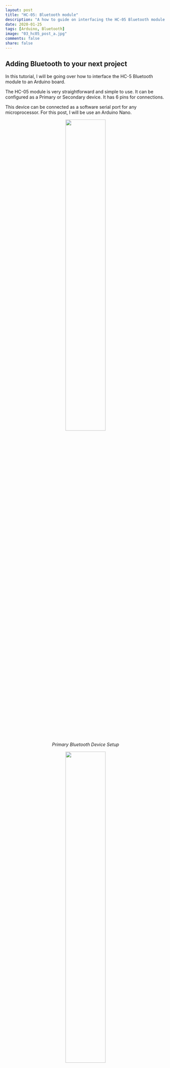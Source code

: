 ```yaml
---
layout: post
title: "HC-05: Bluetooth module"
description: "A how to guide on interfacing the HC-05 Bluetooth module to an Arduino for various applications"
date: 2020-01-25
tags: [Arduino, Bluetooth]
image: "03_hc05_post_a.jpg"
comments: false
share: false
---
```


## Adding Bluetooth to your next project

In this tutorial, I will be going over how to interface the HC-5 Bluetooth module to an Arduino board.

The HC-05 module is very straightforward and simple to use. It can be configured as a Primary or Secondary device. It has 6 pins for connections.

This device can be connected as a software serial port for any microprocessor. For this post, I will be use an Arduino Nano.

<p align="center">
  <img src="{{ "/images/hc_05/hc05_primary.jpg" | prepend: site.baseurl }}" width="50%" />
  <br>
  <em>Primary Bluetooth Device Setup</em>
</p>


<p align="center">
  <img src="{{ "/images/hc_05/hc05_secondary.jpg" | prepend: site.baseurl }}" width="50%" />
  <br>
  <em>Secondary Bluetooth Device Setup</em>
</p>

<br>

The version I bought from eBay has a pushbutton that has to be pressed during the configuration of the device.


## Parts Used

| Part number         | Quantity  |
| ------------- |---------------|
| HC-05 Bluetooth module         | 2            |
| Arduino Nano            | 1             |
| USB to FTDI board            | 1             |
| Breadboard          | 1           |
| Jumper wires          | 8           |
| 3.3v Zener Diode      | 1 |

***

Here are the pinouts and connections to an Arduino nano:

### Pinouts: Primary

| HC-05         | Arduino Nano  |
| ------------- |---------------|
| State         | NC            |
| Rx            | 4             |
| Tx            | 6             |
| GND           | GND           |
| Vcc           | +3.3V         |
| En/Key        | NC            |

### Pinouts: Secondary

| HC-05         | FTDI USB Board|
| ------------- |---------------|
| Rx            | TX            |
| Tx            | RX            |
| GND           | GND           |
| Vcc           | VCC         |

For the FTDI board, make sure the jumper is set to 3.3V

Usually, the state pin allows the control of the AT mode. AT mode is used to configure the device. For the versions with the button, the state pin doesn't need to be connected. 

***

## Software

The Arduino code needed to talk to the HC-05 module is shown below:


``` cpp
#include <SoftwareSerial.h>

#define bt_tx_pin 4     // connect to hc-05 rx pin
#define bt_rx_pin 6     // connect to hc-05 tx pin
#define bt_en_pin 9     // connect to hc-05 en pin
#define bt_state_pin 10 // connect to hc-05 state pin

SoftwareSerial bt_serial(bt_rx_pin, bt_tx_pin);

void setup()
{
    pinMode(bt_rx_pin, INPUT);
    pinMode(bt_tx_pin, OUTPUT);
    pinMode(bt_en_pin, OUTPUT);
    pinMode(bt_state_pin, OUTPUT);

    Serial.begin(9600);
    bt_serial.begin(38400);
}

void loop()
{

    if (bt_serial.available())
    {
        Serial.write(bt_serial.read());
    }

    if (Serial.available())
    {
        bt_serial.write(Serial.read());
    }
}
```

Only a handful of AT commands are needed to configure the module as either a `Primary` or a `Secondary`. A link to all the AT commands are linked below:

[Link to all AT commands](https://www.itead.cc/wiki/Serial_Port_Bluetooth_Module_(Master/Slave)_:_HC-05)

In the event you encounter an error when sending an AT command, refer to this link:

[Link to all AT command errors]({{ "/images/hc_05/hc-05_at_commands.png" | prepend: site.baseurl }})

<div class="divider"></div>

## Configuration

After connecting up the module to the Arduino and loading the program, the module should be blinking rapidly.


#### Place in AT Mode
> 1. Remove the GND pin connection
> 2. Press and hold the button near the state pin
> 3. Connect the GND pin back to the Arduino
> 4. It should now to blinking every second
> 5. Open up the terminal


Once you're in the terminal, type ```AT``` and it should reponse back with ```OK```. 

> Make sure that each command has a termination of `\r\n`

<div class="divider"></div>

#### Get device address

One device will be the Primary and the other will be the Secondary device. Use the `AT+ADDR?` command to find the address of each module

``` txt
1st Device: Primary

>>> AT+ADDR?
+ADDR:14:1:141194
OK

2nd Device: Secondary

>>> AT+ADDR?
+ADDR:98D3:41:F5CC0B
OK
```

<div class="divider"></div>

#### Configure Secondary Device

Open up a terminal with a Baud-rate set to 38400 and line termination `"CR+LF"`.
Hold on to the button while sending these commands

``` txt
>>> AT+ORGL
OK
>>> AT+UART=38400,0,0
OK
>>> AT+RMAAD
OK
>>> AT+ROLE=0
OK
>>> AT+CMODE=0
OK
```

At the very end, type in `AT+RESET` this will initialize the device. At this point, the device should be blinking rapidly

Next we configure the Primary device

<div class="divider"></div>

#### Configure Primary Device

Hold on to the button while sending these commands

``` txt
>>> AT+ORGL
OK
>>> AT+UART=38400,0,0
OK
>>> AT+RMAAD
OK
>>> AT+ROLE=1
OK
>>> AT+CMODE=0
OK
>>> AT+BIND="98D3,41,F5CC0B"
OK
```
At the very end, type in `AT+RESET` this will initialize the device. After a few seconds, the two devices should pair up. This will indicated with two quick blinks every second on both Bluetooth devices. 


<img src="{{ "/images/hc_05/final.png" | prepend: site.baseurl }}" align="middle">


That should be it. Now you have Arduino devices that can communicate with each other over Bluetooth. On the next post, I will be showing how to build chat window using two Arduinos over Bluetooth. Stay tuned!